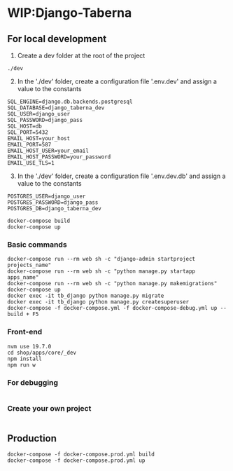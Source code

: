 # WIP:Django-Taberna

## For local development

1. Create a dev folder at the root of the project

```
./dev
```

2. In the './dev' folder, create a configuration file '.env.dev' and assign a value to the constants

```
SQL_ENGINE=django.db.backends.postgresql
SQL_DATABASE=django_taberna_dev
SQL_USER=django_user
SQL_PASSWORD=django_pass
SQL_HOST=db
SQL_PORT=5432
EMAIL_HOST=your_host
EMAIL_PORT=587
EMAIL_HOST_USER=your_email
EMAIL_HOST_PASSWORD=your_password
EMAIL_USE_TLS=1
```

3. In the './dev' folder, create a configuration file '.env.dev.db' and assign a value to the constants

```
POSTGRES_USER=django_user
POSTGRES_PASSWORD=django_pass
POSTGRES_DB=django_taberna_dev
```

```
docker-compose build
docker-compose up
```

### Basic commands

```
docker-compose run --rm web sh -c "django-admin startproject projects_name"
docker-compose run --rm web sh -c "python manage.py startapp apps_name"
docker-compose run --rm web sh -c "python manage.py makemigrations"
docker-compose up
docker exec -it tb_django python manage.py migrate
docker exec -it tb_django python manage.py createsuperuser
docker-compose -f docker-compose.yml -f docker-compose-debug.yml up --build + F5
```

### Front-end

```
nvm use 19.7.0
cd shop/apps/core/_dev
npm install
npm run w
```

### For debugging

```
```

### Create your own project

```
```

## Production

```
docker-compose -f docker-compose.prod.yml build
docker-compose -f docker-compose.prod.yml up
```
